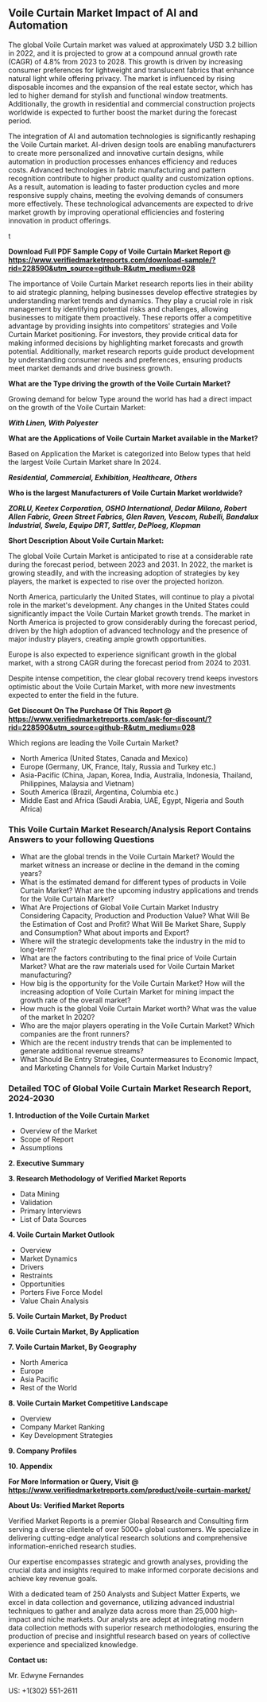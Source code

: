 <h2>Voile Curtain Market Impact of AI and Automation</h2><p>The global Voile Curtain market was valued at approximately USD 3.2 billion in 2022, and it is projected to grow at a compound annual growth rate (CAGR) of 4.8% from 2023 to 2028. This growth is driven by increasing consumer preferences for lightweight and translucent fabrics that enhance natural light while offering privacy. The market is influenced by rising disposable incomes and the expansion of the real estate sector, which has led to higher demand for stylish and functional window treatments. Additionally, the growth in residential and commercial construction projects worldwide is expected to further boost the market during the forecast period.</p><p>The integration of AI and automation technologies is significantly reshaping the Voile Curtain market. AI-driven design tools are enabling manufacturers to create more personalized and innovative curtain designs, while automation in production processes enhances efficiency and reduces costs. Advanced technologies in fabric manufacturing and pattern recognition contribute to higher product quality and customization options. As a result, automation is leading to faster production cycles and more responsive supply chains, meeting the evolving demands of consumers more effectively. These technological advancements are expected to drive market growth by improving operational efficiencies and fostering innovation in product offerings.</p>t</p><p id="" class=""><strong>Download Full PDF Sample Copy of Voile Curtain Market Report @ <a href="https://www.verifiedmarketreports.com/download-sample/?rid=228590&utm_source=github-R&utm_medium=028" target="_blank">https://www.verifiedmarketreports.com/download-sample/?rid=228590&utm_source=github-R&utm_medium=028</a></strong></p><p>The importance of&nbsp;Voile Curtain Market research reports lies in their ability to aid strategic planning, helping businesses develop effective strategies by understanding market trends and dynamics. They play a crucial role in risk management by identifying potential risks and challenges, allowing businesses to mitigate them proactively. These reports offer a competitive advantage by providing insights into competitors' strategies and Voile Curtain Market positioning. For investors, they provide critical data for making informed decisions by highlighting market forecasts and growth potential. Additionally, market research reports guide product development by understanding consumer needs and preferences, ensuring products meet market demands and drive business growth.</p><p><strong>What are the&nbsp;Type driving the growth of the Voile Curtain Market?</strong></p><p id="" class="">Growing demand for below Type around the world has had a direct impact on the growth of the Voile Curtain Market:</p><em><strong>With Linen, With Polyester</strong></em></p><strong>What are the&nbsp;Applications&nbsp;of Voile Curtain Market available in the Market?</strong></p><p id="" class="">Based on Application the Market is categorized into Below types that held the largest Voile Curtain Market share In 2024.</p><em><strong>Residential, Commercial, Exhibition, Healthcare, Others</strong></em></p><strong>Who is the largest Manufacturers of Voile Curtain Market worldwide?</strong></p><p><em><strong>ZORLU, Keetex Corporation, OSHO International, Dedar Milano, Robert Allen Fabric, Green Street Fabrics, Glen Raven, Vescom, Rubelli, Bandalux Industrial, Swela, Equipo DRT, Sattler, DePloeg, Klopman</strong></em></p><p id="" class=""><strong>Short Description About Voile Curtain Market:</strong></p><p>The global Voile Curtain Market is anticipated to rise at a considerable rate during the forecast period, between 2023 and 2031. In 2022, the market is growing steadily, and with the increasing adoption of strategies by key players, the market is expected to rise over the projected horizon.</p><p>North America, particularly the United States, will continue to play a pivotal role in the market's development. Any changes in the United States could significantly impact the Voile Curtain Market growth trends. The market in North America is projected to grow considerably during the forecast period, driven by the high adoption of advanced technology and the presence of major industry players, creating ample growth opportunities.</p><p>Europe is also expected to experience significant growth in the global market, with a strong CAGR during the forecast period from 2024 to 2031.</p><p>Despite intense competition, the clear global recovery trend keeps investors optimistic about the Voile Curtain Market, with more new investments expected to enter the field in the future.</p><p id="" class=""><strong>Get Discount On The Purchase Of This Report @ <a href="https://www.verifiedmarketreports.com/ask-for-discount/?rid=228590&utm_source=github-R&utm_medium=028" target="_blank">https://www.verifiedmarketreports.com/ask-for-discount/?rid=228590&utm_source=github-R&utm_medium=028</a></strong></p>Which regions are leading the Voile Curtain Market?</p><ul><li>North America (United States, Canada and Mexico)</li><li>Europe (Germany, UK, France, Italy, Russia and Turkey etc.)</li><li>Asia-Pacific (China, Japan, Korea, India, Australia, Indonesia, Thailand, Philippines, Malaysia and Vietnam)</li><li>South America (Brazil, Argentina, Columbia etc.)</li><li>Middle East and Africa (Saudi Arabia, UAE, Egypt, Nigeria and South Africa)</li></ul><h3 id="" class="">This Voile Curtain Market Research/Analysis Report Contains Answers to your following Questions</h3><ul><li>What are the global trends in the Voile Curtain Market? Would the market witness an increase or decline in the demand in the coming years?</li><li>What is the estimated demand for different types of products in Voile Curtain Market? What are the upcoming industry applications and trends for the Voile Curtain Market?</li><li>What Are Projections of Global Voile Curtain Market Industry Considering Capacity, Production and Production Value? What Will Be the Estimation of Cost and Profit? What Will Be Market Share, Supply and Consumption? What about imports and Export?</li><li>Where will the strategic developments take the industry in the mid to long-term?</li><li>What are the factors contributing to the final price of Voile Curtain Market? What are the raw materials used for Voile Curtain Market manufacturing?</li><li>How big is the opportunity for the Voile Curtain Market? How will the increasing adoption of Voile Curtain Market for mining impact the growth rate of the overall market?</li><li>How much is the global Voile Curtain Market worth? What was the value of the market In 2020?</li><li>Who are the major players operating in the Voile Curtain Market? Which companies are the front runners?</li><li>Which are the recent industry trends that can be implemented to generate additional revenue streams?</li><li>What Should Be Entry Strategies, Countermeasures to Economic Impact, and Marketing Channels for Voile Curtain Market Industry?</li></ul><h3 id="" class="">Detailed TOC of Global Voile Curtain Market Research Report, 2024-2030</h3><p id="" class=""><strong>1. Introduction of the Voile Curtain Market</strong></p><ul><li>Overview of the Market</li><li>Scope of Report</li><li>Assumptions</li></ul><p id="" class=""><strong>2. Executive Summary</strong></p><p id="" class=""><strong>3. Research Methodology of Verified Market Reports</strong></p><ul><li>Data Mining</li><li>Validation</li><li>Primary Interviews</li><li>List of Data Sources</li></ul><p id="" class=""><strong>4. Voile Curtain Market Outlook</strong></p><ul><li>Overview</li><li>Market Dynamics</li><li>Drivers</li><li>Restraints</li><li>Opportunities</li><li>Porters Five Force Model</li><li>Value Chain Analysis</li></ul><p id="" class=""><strong>5. Voile Curtain Market, By Product</strong></p><p id="" class=""><strong>6. Voile Curtain Market, By Application</strong></p><p id="" class=""><strong>7. Voile Curtain Market, By Geography</strong></p><ul><li>North America</li><li>Europe</li><li>Asia Pacific</li><li>Rest of the World</li></ul><p id="" class=""><strong>8. Voile Curtain Market Competitive Landscape</strong></p><ul><li>Overview</li><li>Company Market Ranking</li><li>Key Development Strategies</li></ul><p id="" class=""><strong>9. Company Profiles</strong></p><p id="" class=""><strong>10. Appendix</strong></p><p id="" class=""><strong>For More Information or Query, Visit @ <a href="https://www.verifiedmarketreports.com/product/voile-curtain-market/" target="_blank">https://www.verifiedmarketreports.com/product/voile-curtain-market/</a></strong></p><p id="" class=""><strong>About Us: Verified Market Reports</strong></p><p id="" class="">Verified Market Reports is a premier Global Research and Consulting firm serving a diverse clientele of over 5000+ global customers. We specialize in delivering cutting-edge analytical research solutions and comprehensive information-enriched research studies.</p><p id="" class="">Our expertise encompasses strategic and growth analyses, providing the crucial data and insights required to make informed corporate decisions and achieve key revenue goals.</p><p id="" class="">With a dedicated team of 250 Analysts and Subject Matter Experts, we excel in data collection and governance, utilizing advanced industrial techniques to gather and analyze data across more than 25,000 high-impact and niche markets. Our analysts are adept at integrating modern data collection methods with superior research methodologies, ensuring the production of precise and insightful research based on years of collective experience and specialized knowledge.</p><p id="" class=""><strong>Contact us:</strong></p><p id="" class="">Mr. Edwyne Fernandes</p><p id="" class="">US: +1(302) 551-2611</p>